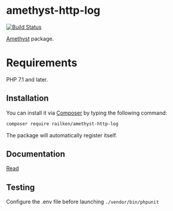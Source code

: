 # amethyst-http-log

[![Build Status](https://travis-ci.org/railken/amethyst-http-log.svg?branch=master)](https://travis-ci.org/railken/amethyst-http-log)

[Amethyst](https://github.com/railken/amethyst) package.

# Requirements

PHP 7.1 and later.

## Installation

You can install it via [Composer](https://getcomposer.org/) by typing the following command:

```bash
composer require railken/amethyst-http-log
```

The package will automatically register itself.

## Documentation

[Read](docs/index.md)

## Testing

Configure the .env file before launching `./vendor/bin/phpunit`
